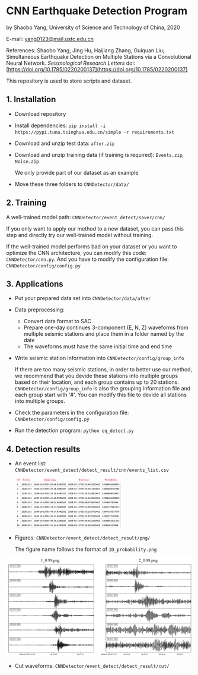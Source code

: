 # CNN Earthquake Detection Program

by Shaobo Yang, University of Science and Technology of China, 2020

E-mail: <yang0123@mail.ustc.edu.cn>

References: Shaobo Yang, Jing Hu, Haijiang Zhang, Guiquan Liu; Simultaneous Earthquake Detection on Multiple Stations via a Convolutional Neural Network. *Seismological Research Letters* doi: [https://doi.org/10.1785/0220200137](https://doi.org/10.1785/0220200137)

This repository is used to store scripts and dataset.

## 1. Installation

* Download repository
* Install dependencies: `pip install -i https://pypi.tuna.tsinghua.edu.cn/simple -r requirements.txt`
* Download and unzip test data: `after.zip`

* Download and unzip training data (if training is required): `Events.zip`, `Noise.zip`

  We only provide part of our dataset as an example

* Move these three folders to `CNNDetector/data/`

## 2. Training

A well-trained model path: `CNNDetector/event_detect/saver/cnn/`

If you only want to apply our method to a new dataset, you can pass this step and directly try our well-trained model without training.

If the well-trained model performs bad on your dataset or you want to optimize the CNN architecture, you can modify this code: `CNNDetector/cnn.py`. And you have to modify the configuration file: `CNNDetector/config/config.py`

## 3. Applications

* Put your prepared data set into `CNNDetector/data/after`

* Data preprocessing:
  * Convert data format to SAC
  * Prepare one-day continues 3-component (E, N, Z) waveforms from multiple seismic stations and place them in a folder named by the date
  * The waveforms must have the same initial time and end time
  
* Write seismic station information into `CNNDetector/config/group_info`
  
  If there are too many seismic stations, in order to better use our method, we recommend that you devide these stations into multiple groups based on their location, and each group contains up to 20 stations. `CNNDetector/config/group_info` is also the grouping information file and each group start with '#'. You can modify this file to devide all stations into multiple groups.
  
* Check the parameters in the configuration file: `CNNDetector/config/config.py`

* Run the detection program: `python eq_detect.py` 

## 4. Detection results

* An event list: `CNNDetector/event_detect/detect_result/cnn/events_list.csv`

  <img src="./CNNDetector/event_detect/detect_result/cnn/detection_results.jpg" alt="detection_results" style="zoom:28%;" />

* Figures: `CNNDetector/event_detect/detect_result/png/`

  The figure name follows the format of `ID_probability.png`

<img src="./CNNDetector/event_detect/detect_result/waveform.png" alt="waveform" style="zoom:72%;" />

* Cut waveforms: `CNNDetector/event_detect/detect_result/cut/`

